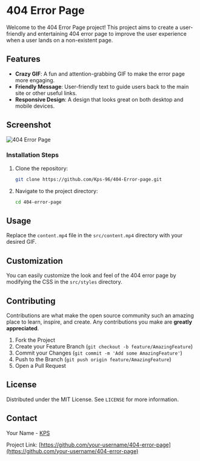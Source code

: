 # 404 Error Page

Welcome to the 404 Error Page project! This project aims to create a user-friendly and entertaining 404 error page to improve the user experience when a user lands on a non-existent page.

## Features

- **Crazy GIF**: A fun and attention-grabbing GIF to make the error page more engaging.
- **Friendly Message**: User-friendly text to guide users back to the main site or other useful links.
- **Responsive Design**: A design that looks great on both desktop and mobile devices.

## Screenshot

![404 Error Page](/src/daily%20ui%208.png)

### Installation Steps

1. Clone the repository:
    ```sh
    git clone https://github.com/Kps-96/404-Error-page.git
    ```

2. Navigate to the project directory:
    ```sh
    cd 404-error-page
    ```

## Usage

Replace the `content.mp4` file in the `src/content.mp4` directory with your desired GIF.

## Customization

You can easily customize the look and feel of the 404 error page by modifying the CSS in the `src/styles` directory. 

## Contributing

Contributions are what make the open source community such an amazing place to learn, inspire, and create. Any contributions you make are **greatly appreciated**.

1. Fork the Project
2. Create your Feature Branch (`git checkout -b feature/AmazingFeature`)
3. Commit your Changes (`git commit -m 'Add some AmazingFeature'`)
4. Push to the Branch (`git push origin feature/AmazingFeature`)
5. Open a Pull Request

## License

Distributed under the MIT License. See `LICENSE` for more information.

## Contact

Your Name - [KPS](kpsitmail007@gmail.com)

Project Link: [https://github.com/your-username/404-error-page](https://github.com/your-username/404-error-page)